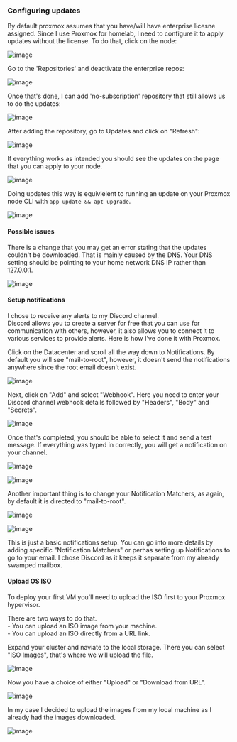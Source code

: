 ### Configuring updates

By default proxmox assumes that you have/will have enterprise licesne assigned. Since I use Proxmox for homelab, I need to configure it to apply updates without the license.
To do that, click on the node:      

![image](https://github.com/user-attachments/assets/77cb45c4-0518-4c2c-a9cc-5c2a940fab89)

Go to the 'Repositories' and deactivate the enterprise repos:    

![image](https://github.com/user-attachments/assets/6596b347-f996-4d08-aa0a-bda298224405)

Once that's done, I can add 'no-subscription' repository that still allows us to do the updates:        

![image](https://github.com/user-attachments/assets/9e190a90-cbb6-46bf-8eee-78d5257c487c)

After adding the repository, go to Updates and click on "Refresh":

![image](https://github.com/user-attachments/assets/fd86e061-05ee-4009-8224-42a96ae50678)

If everything works as intended you should see the updates on the page that you can apply to your node.

![image](https://github.com/user-attachments/assets/89b63a61-e110-44c4-8283-1e0e9b6ec816)

Doing updates this way is equivielent to running an update on your Proxmox node CLI with `app update && apt upgrade`.

![image](https://github.com/user-attachments/assets/fd149f2c-26d1-4d3a-991a-9b0900050556)

#### Possible issues 

There is a change that you may get an error stating that the updates couldn't be downloaded. That is mainly caused by the DNS. Your DNS setting should be pointing to your home network DNS IP rather than 127.0.0.1.

![image](https://github.com/user-attachments/assets/50000a6e-4418-4538-8cba-9dfaace20df0)

#### Setup notifications        

I chose to receive any alerts to my Discord channel.        
Discord allows you to create a server for free that you can use for communication with others, however, it also allows you to connect it to various services to provide alerts. Here is how I've done it with Proxmox.      

Click on the Datacenter and scroll all the way down to Notifications. By default you will see "mail-to-root", however, it doesn't send the notifications anywhere since the root email doesn't exist.       

![image](https://github.com/user-attachments/assets/437e9cdd-863f-4f91-9836-2e875237c365)

Next, click on "Add" and select "Webhook". Here you need to enter your Discord channel webhook details followed by "Headers", "Body" and "Secrets".

![image](https://github.com/user-attachments/assets/3ec61325-9b4c-4f04-acff-6b39271789d8)

Once that's completed, you should be able to select it and send a test message. If everything was typed in correctly, you will get a notification on your channel.

![image](https://github.com/user-attachments/assets/bba6d688-8c0f-4fb4-b9f9-cfc93a274ade)

![image](https://github.com/user-attachments/assets/b16fdfef-8ea3-44ad-ab50-cf9d0085999b)

Another important thing is to change your Notification Matchers, as again, by default it is directed to "mail-to-root".

![image](https://github.com/user-attachments/assets/4709adcb-0724-42b5-948f-12b4cc326bd5)

![image](https://github.com/user-attachments/assets/83925e59-75ba-4766-8f66-87afb780911b)

This is just a basic notifications setup. You can go into more details by adding specific "Notification Matchers" or perhas setting up Notifications to go to your email. I chose Discord as it keeps it separate from my already swamped mailbox.

#### Upload OS ISO      

To deploy your first VM you'll need to upload the ISO first to your Proxmox hypervisor.     

There are two ways to do that.      
    - You can upload an ISO image from your machine.        
    - You can upload an ISO directly from a URL link.       

Expand your cluster and naviate to the local storage. There you can select "ISO Images", that's where we will upload the file.     

![image](https://github.com/user-attachments/assets/db279d6c-0f78-47b2-b37e-38dfe54da580)

Now you have a choice of either "Upload" or "Download from URL".      

![image](https://github.com/user-attachments/assets/e8db7b49-471d-479d-b637-3776e0bccffb)

In my case I decided to upload the images from my local machine as I already had the images downloaded.     

![image](https://github.com/user-attachments/assets/ffb46eac-46af-4920-b7fb-1362a6406482)
